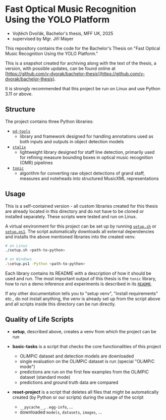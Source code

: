 # Fast Optical Music Recognition Using the YOLO Platform

- Vojtěch Dvořák, Bachelor's thesis, MFF UK, 2025
- supervised by Mgr. Jiří Mayer

This repository contains the code for the Bachelor's Thesis on "Fast Optical Music Recognition Using the YOLO Platform."

This is a snapshot created for archiving along with the text of the thesis, a version, with possible updates, can be found online at [https://github.com/v-dvorak/bachelor-thesis](https://github.com/v-dvorak/bachelor-thesis).

It is strongly recommended that this project be run on Linux and use Python 3.11 or above.

## Structure

The project contains three Python libraries:

- [`od-tools`](od-tools/README.md)
    - library and framework designed for handling annotations used as both inputs and outputs in object detection models
- [`stalix`](stalix/README.md)
    - lightweight library designed for staff line detection, primarily used for refining measure bounding boxes in optical music recognition (OMR) pipelines
- [`tonic`](tonic/README.md)
    - algorithm for converting raw object detections of grand staff, measures and noteheads into structured MusicXML representations

## Usage

This is a self-contained version - all custom libraries created for this thesis are already located in this directory and do not have to be cloned or installed separately. These scripts were tested and run on Linux.

A virtual environment for this project can be set up by running [`setup.sh`](setup.sh) or [`setup.ps1`](setup.ps1). The script automatically downloads all external dependencies and installs the above mentioned libraries into the created venv.

```bash
# on Linux
./setup.sh <path-to-python>

# on Windows
.\setup.ps1 -Python <path-to-python>
```

Each library contains its README with a description of how it should be used and run. The most important output of this thesis is the `tonic` library, how to run a demo inference and experiments is described in its [`README`](tonic/README.md).

If any other documentation tells you to "setup venv", "install requirements" etc., do not install anything, the venv is already set up from the script above and all scripts inside this directory can be run directly.

## Quality of Life Scripts

- **setup**, described above, creates a venv from which the project can be run

- **basic-tasks** is a script that checks the core functionalities of this project
    - OLiMPiC dataset and detection models are downloaded
    - single evaluation on the OLiMPiC dataset is run (special "OLiMPiC mode")
    - predictions are run on the first few examples from the OLiMPiC dataset (standard mode)
    - predictions and ground truth data are compared

- **reset-project** is a script that deletes all files that might be automatically created (by Python or our scripts) during the usage of the script
    - `__pycache__`, `.egg-info`, ...
    - downloaded `models`, `datasets`, `images`, ...
